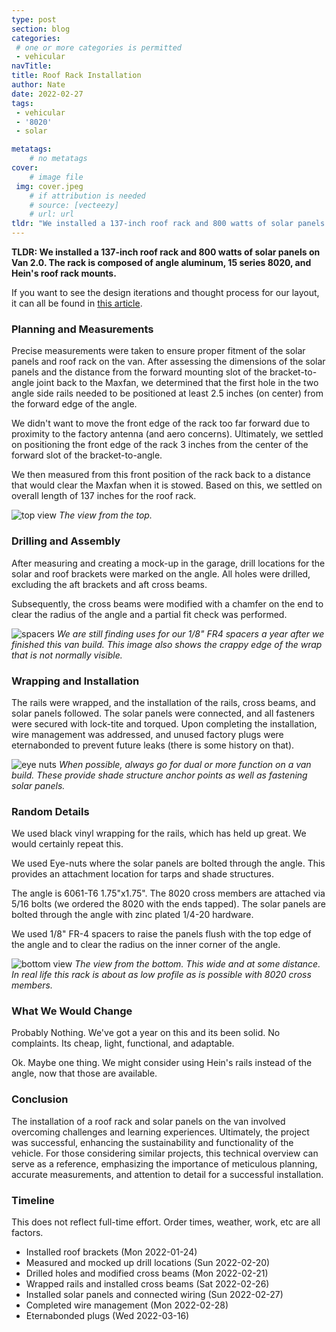 ```yaml
---
type: post
section: blog
categories: 
 # one or more categories is permitted
 - vehicular
navTitle: 
title: Roof Rack Installation
author: Nate
date: 2022-02-27
tags:
 - vehicular
 - '8020'
 - solar

metatags:
	# no metatags
cover: 
	# image file
 img: cover.jpeg
	# if attribution is needed
	# source: [vecteezy]
	# url: url
tldr: "We installed a 137-inch roof rack and 800 watts of solar panels on Van 2.0.  The rack is composed of angle aluminum, 15 series 8020, and Hein's roof rack mounts."
---
```


**TLDR: We installed a 137-inch roof rack and 800 watts of solar panels on Van 2.0.  The rack is composed of angle aluminum, 15 series 8020, and Hein's roof rack mounts.**  

If you want to see the design iterations and thought process for our layout, it can all be found in [this article](/van/vehicular/roof_arrangement/roof_rack_and_arrangement_notes).

### Planning and Measurements
Precise measurements were taken to ensure proper fitment of the solar panels and roof rack on the van. After assessing the dimensions of the solar panels and the distance from the forward mounting slot of the bracket-to-angle joint back to the Maxfan, we determined that the first hole in the two angle side rails needed to be positioned at least 2.5 inches (on center) from the forward edge of the angle.

We didn't want to move the front edge of the rack too far forward due to proximity to the factory antenna (and aero concerns).  Ultimately, we settled on positioning the front edge of the rack 3 inches from the center of the forward slot of the bracket-to-angle.

We then measured from this front position of the rack back to a distance that would clear the Maxfan when it is stowed.  Based on this, we settled on overall length of 137 inches for the roof rack.

![top view](top-view.jpeg)
_The view from the top._

### Drilling and Assembly
After measuring and creating a mock-up in the garage, drill locations for the solar and roof brackets were marked on the angle. All holes were drilled, excluding the aft brackets and aft cross beams.

Subsequently, the cross beams were modified with a chamfer on the end to clear the radius of the angle and a partial fit check was performed.

![spacers](spacers.jpeg)
_We are still finding uses for our 1/8" FR4 spacers a year after we finished this van build.  This image also shows the crappy edge of the wrap that is not normally visible._

### Wrapping and Installation
The rails were wrapped, and the installation of the rails, cross beams, and solar panels followed. The solar panels were connected, and all fasteners were secured with lock-tite and torqued. Upon completing the installation, wire management was addressed, and unused factory plugs were eternabonded to prevent future leaks (there is some history on that).

![eye nuts](eye-nuts.jpeg)
_When possible, always go for dual or more function on a van build.  These provide shade structure anchor points as well as fastening solar panels._


### Random Details
We used black vinyl wrapping for the rails, which has held up great.  We would certainly repeat this.

We used Eye-nuts where the solar panels are bolted through the angle.  This provides an attachment location for tarps and shade structures.

The angle is 6061-T6 1.75"x1.75".  The 8020 cross members are attached via 5/16 bolts (we ordered the 8020 with the ends tapped).  The solar panels are bolted through the angle with zinc plated 1/4-20 hardware.

We used 1/8" FR-4 spacers to raise the panels flush with the top edge of the angle and to clear the radius on the inner corner of the angle.

![bottom view](bottom-view.jpeg)
_The view from the bottom.  This wide and at some distance.  In real life this rack is about as low profile as is possible with 8020 cross members._

### What We Would Change
Probably Nothing.  We've got a year on this and its been solid.  No complaints.  Its cheap, light, functional, and adaptable.

Ok.  Maybe one thing.  We might consider using Hein's rails instead of the angle, now that those are available.  

### Conclusion
The installation of a roof rack and solar panels on the van involved overcoming challenges and learning experiences. Ultimately, the project was successful, enhancing the sustainability and functionality of the vehicle. For those considering similar projects, this technical overview can serve as a reference, emphasizing the importance of meticulous planning, accurate measurements, and attention to detail for a successful installation.

### Timeline
This does not reflect full-time effort.  Order times, weather, work, etc are all factors.
* Installed roof brackets (Mon 2022-01-24)
* Measured and mocked up drill locations (Sun 2022-02-20)
* Drilled holes and modified cross beams (Mon 2022-02-21)
* Wrapped rails and installed cross beams (Sat 2022-02-26)
* Installed solar panels and connected wiring (Sun 2022-02-27)
* Completed wire management (Mon 2022-02-28)
* Eternabonded plugs (Wed 2022-03-16)
